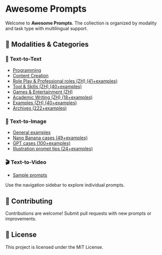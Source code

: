# Awesome Prompts

Welcome to **Awesome Prompts**. The collection is organized by modality and task type with multilingual support.

## 📂 Modalities & Categories

### 📝 Text-to-Text
- [Programming](text-to-text/programming/javascript-console.md)
- [Content Creation](text-to-text/content-creation/advertising-campaign.md)
- [Role Play & Professional roles (ZH) (41+examples)](text-to-text/role-play/professional-roles.md)
- [Tool & Skills (ZH) (40+examples)](text-to-text/tool-skills.md)
- [Games & Entertainment (ZH)](text-to-text/game-entertainment.md)
- [Academic Writing (ZH) (18+examples)](text-to-text/academic-writing.md)
- [Examples (ZH) (40+examples)](text-to-text/examples.md)
- [Archives (222+examples)](text-to-text/archives/awesome-chatgpt-prompts.en.md)

### 🎨 Text-to-Image
- [General examples](text-to-image/cyberpunk-city.md)
- [Nano Banana cases (49+examples)](text-to-image/nano-banana/awesome-nano-banana-images.en.md)
- [GPT cases (100+examples)](text-to-image/gpt/awesome-gpt4o-images.en.md)
- [Illustration prompt tips (24+examples)](text-to-image/ai-prompt-guide.md)

### 🎬 Text-to-Video
- [Sample prompts](text-to-video/cinematic-trailer.md)

Use the navigation sidebar to explore individual prompts.

## 🤝 Contributing
Contributions are welcome! Submit pull requests with new prompts or improvements.

## 📄 License
This project is licensed under the MIT License.
